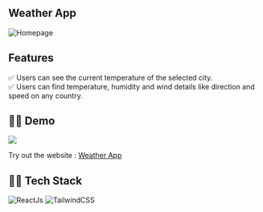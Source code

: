 ## Weather App

![Homepage](https://i.imgur.com/h6uiUMn.png)

## Features

✅ Users can see the current temperature of the selected city. \
✅ Users can find temperature, humidity and wind details like direction and speed on any country.

## 👨‍💻 Demo

<a href="https://github.com/rishipurwar1/weather-app" target="blank">
<img src="https://img.shields.io/website?url=https://weather-app-galytix.vercel.app/&logo=github&style=flat-square" />
</a>

Try out the website : [Weather App](https://weather-app-galytix.vercel.app/)

## 👨‍🔧 Tech Stack

![ReactJs](https://img.shields.io/badge/react-%2320232a.svg?style=for-the-badge&logo=react&logoColor=%2361DAFB)
![TailwindCSS](https://img.shields.io/badge/tailwindcss-%2338B2AC.svg?style=for-the-badge&logo=tailwind-css&logoColor=white)
